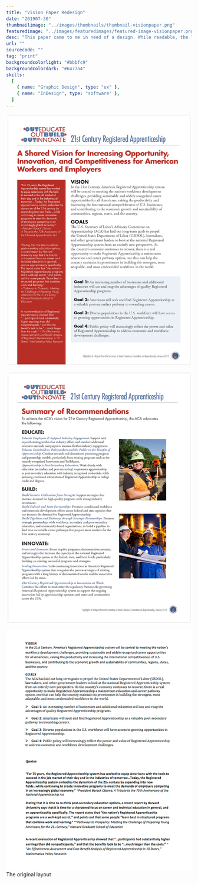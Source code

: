 ```yaml
---
title: "Vision Paper Redesign"
date: "201907-30"
thumbnailimage: "../images/thumbnails/thumbnail-visionpaper.png"
featuredimage: "../images/featuredimages/featured-image-visionpaper.png"
desc: "This paper came to me in need of a design. While readable, the layout lacked enticement, and needed a clear visual hierarchy to guide the eye. I knew there would be a few keys to making this paper visually compelling. I wanted to use white space to make the line lengths more readable, and the typography to make a bold statement. I paired Futura and Garamond Pro. Since Futura was already a part of the Registered Apprenticeship logo, it seemed a natural choice for the heading text. Garamond paired well with it for the body. I broke the layout into distinct sections, to make the paper easier to parse visually, and to point out the important parts at a glance. The quotes, with the Apprenticeship logo red as a background color, now form a pleasing visual counterpoint to the body copy, and the goals section is set off by a tint of the Apprenticeship blue. I carried this look over into the second page of the document, and added some photography for extra interest. I feel that the end result is easy to read, inviting, and enhances the content."
url: ""
sourcecode: ""
tag: "print"
backgroundcolorlight: "#bbbfc9"
backgroundcolordark: "#6477a4"
skills:
  [
    { name: "Graphic Design", type: "ux" },
    { name: "InDesign", type: "software" },
  ]
---
```


![alt text](../images/print/main-image-ACA.png "GA Workers Comp")

![alt text](../images/print/main-image-ACA-pg2.png "GA Workers Admin")

![alt text](../images/print/ACA-original-layout.png "GA Workers Comp")
The original layout
